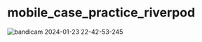 # mobile_case_practice_riverpod
![bandicam 2024-01-23 22-42-53-245](https://github.com/HassaanAhmed60211/mobile_case_practice_riverpod/assets/106430586/0603a8cd-0f0e-46e3-8c1b-9aa646b41d33)
